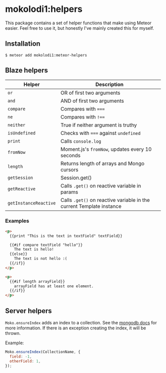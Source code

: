 # mokolodi1:helpers

This package contains a set of helper functions that make using Meteor easier. Feel free to use it, but honestly I've mainly created this for myself.

## Installation

```
$ meteor add mokolodi1:meteor-helpers
```

## Blaze helpers

| Helper                | Description |
| --------------------- | ----------- |
| `or`                  | OR of first two arguments |
| `and`                 | AND of first two arguments |
| `compare`             | Compares with `===` |
| `ne`                  | Compares with `!==` |
| `neither`             | True if neither argument is truthy |
| `isUndefined`         | Checks with `===` against `undefined` |
| `print`               | Calls `console.log` |
| `fromNow`             | Moment.js's `fromNow`, updates every 10 seconds |
| `length`              | Returns length of arrays and Mongo cursors |
| `getSession`          | Session.get() |
| `getReactive`         | Calls `.get()` on reactive variable in params |
| `getInstanceReactive` | Calls `.get()` on reactive variable in the current Template instance |

### Examples

```html
<p>
  {{print "This is the text in textField" textField}}

  {{#if compare textField "hello"}}
    The text is hello!
  {{else}}
    The text is not hello :(
  {{/if}}
</p>

<p>
  {{#if length arrayField}}
    arrayField has at least one element.
  {{/if}}
</p>
```

## Server helpers

`Moko.ensureIndex` adds an index to a collection. See the [mongodb docs](https://docs.mongodb.org/manual/reference/method/db.collection.ensureIndex/) for more information. If there is an exception creating the index, it will be thrown.

Example:
```js
Moko.ensureIndex(CollectionName, {
  field: -1,
  otherField: 1,
});
```
